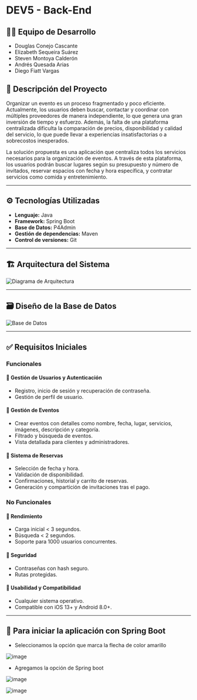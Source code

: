 # DEV5 - Back-End

## 🧑‍💻 Equipo de Desarrollo
- Douglas Conejo Cascante  
- Elizabeth Sequeira Suárez  
- Steven Montoya Calderón  
- Andrés Quesada Arias  
- Diego Fiatt Vargas  

## 📌 Descripción del Proyecto
Organizar un evento es un proceso fragmentado y poco eficiente. Actualmente, los usuarios deben buscar, contactar y coordinar con múltiples proveedores de manera independiente, lo que genera una gran inversión de tiempo y esfuerzo. Además, la falta de una plataforma centralizada dificulta la comparación de precios, disponibilidad y calidad del servicio, lo que puede llevar a experiencias insatisfactorias o a sobrecostos inesperados.

La solución propuesta es una aplicación que centraliza todos los servicios necesarios para la organización de eventos. A través de esta plataforma, los usuarios podrán buscar lugares según su presupuesto y número de invitados, reservar espacios con fecha y hora específica, y contratar servicios como comida y entretenimiento.

---

## ⚙️ Tecnologías Utilizadas

- **Lenguaje:** Java  
- **Framework:** Spring Boot  
- **Base de Datos:** P4Admin  
- **Gestión de dependencias:** Maven  
- **Control de versiones:** Git

---

## 🏗️ Arquitectura del Sistema

![Diagrama de Arquitectura](https://github.com/user-attachments/assets/099ea7bf-ab1f-46db-bbb8-1b3740ccb04e)

---

## 🗃️ Diseño de la Base de Datos

![Base de Datos](https://github.com/user-attachments/assets/ed6c6cb6-002d-4a3d-a1b1-f40e750a1a20)

---

## ✅ Requisitos Iniciales

### Funcionales

#### 👤 Gestión de Usuarios y Autenticación
- Registro, inicio de sesión y recuperación de contraseña.
- Gestión de perfil de usuario.

#### 📅 Gestión de Eventos
- Crear eventos con detalles como nombre, fecha, lugar, servicios, imágenes, descripción y categoría.
- Filtrado y búsqueda de eventos.
- Vista detallada para clientes y administradores.

#### 📆 Sistema de Reservas
- Selección de fecha y hora.
- Validación de disponibilidad.
- Confirmaciones, historial y carrito de reservas.
- Generación y compartición de invitaciones tras el pago.

### No Funcionales

#### 🚀 Rendimiento
- Carga inicial < 3 segundos.
- Búsqueda < 2 segundos.
- Soporte para 1000 usuarios concurrentes.

#### 🔐 Seguridad
- Contraseñas con hash seguro.
- Rutas protegidas.

#### 🎯 Usabilidad y Compatibilidad
- Cualquier sistema operativo.
- Compatible con iOS 13+ y Android 8.0+.
---
##  🚀 Para iniciar la aplicación con Spring Boot

- Seleccionamos la opción que marca la flecha de color amarillo
  
![image](https://github.com/user-attachments/assets/d0b71394-aab8-4407-b401-97e203bc4c88)

- Agregamos la opción de Spring boot

![image](https://github.com/user-attachments/assets/ffbdafff-c692-4199-9e97-7d30f0c2821a)


![image](https://github.com/user-attachments/assets/70813463-762e-4f0a-8766-9b76830ffb5a)






